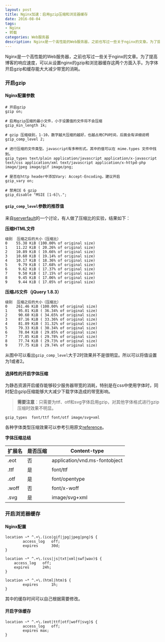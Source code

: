 ```yaml
---
layout: post
title: Nginx加速：启用gzip压缩和浏览器缓存
date: 2016-08-04
tags:
- Nginx
- 转载
categories: Web服务器
description: Nginx是一个高性能的Web服务器，之前也写过一些关于nginx的文章。为了提高博客的响应速度，可以从设置nginx的gzip和浏览器缓存这两个方面入手。为字体开启gzip和缓存能大大减少带宽的消耗。
---
```

Nginx是一个高性能的Web服务器，之前也写过一些关于nginx的文章。为了提高博客的响应速度，可以从设置nginx的gzip和浏览器缓存这两个方面入手。为字体开启gzip和缓存能大大减少带宽的消耗。

### 开启gzip

#### Nginx配置参数

```
# 开启gzip
gzip on;

# 启用gzip压缩的最小文件，小于设置值的文件将不会压缩
gzip_min_length 1k;

# gzip 压缩级别，1-10，数字越大压缩的越好，也越占用CPU时间，后面会有详细说明
gzip_comp_level 2;

# 进行压缩的文件类型。javascript有多种形式。其中的值可以在 mime.types 文件中找到。
gzip_types text/plain application/javascript application/x-javascript text/css application/xml text/javascript application/x-httpd-php image/jpeg image/gif image/png;

# 是否在http header中添加Vary: Accept-Encoding，建议开启
gzip_vary on;

# 禁用IE 6 gzip
gzip_disable "MSIE [1-6]\.";
```

#### `gzip_comp_level`参数的推荐值

来自[serverfault](http://serverfault.com/questions/253074/what-is-the-best-nginx-compression-gzip-level)的一个讨论，有人做了压缩比的实验，结果如下：

**压缩HTML文件**
```
级别	压缩之后的大小（压缩比）
0    55.38 KiB (100.00% of original size)
1    11.22 KiB ( 20.26% of original size)
2    10.89 KiB ( 19.66% of original size)
3    10.60 KiB ( 19.14% of original size)
4    10.17 KiB ( 18.36% of original size)
5     9.79 KiB ( 17.68% of original size)
6     9.62 KiB ( 17.37% of original size)
7     9.50 KiB ( 17.15% of original size)
8     9.45 KiB ( 17.06% of original size)
9     9.44 KiB ( 17.05% of original size)
```

**压缩JS文件（jQuery 1.8.3）**

	级别	压缩之后的大小（压缩比）
	0    261.46 KiB (100.00% of original size)
	1     95.01 KiB ( 36.34% of original size)
	2     90.60 KiB ( 34.65% of original size)
	3     87.16 KiB ( 33.36% of original size)
	4     81.89 KiB ( 31.32% of original size)
	5     79.33 KiB ( 30.34% of original size)
	6     78.04 KiB ( 29.85% of original size)
	7     77.85 KiB ( 29.78% of original size)
	8     77.74 KiB ( 29.73% of original size)
	9     77.75 KiB ( 29.74% of original size)

从图中可以看出`gzip_comp_level`大于2时效果并不是很明显。所以可以将值设置为1或者2。

#### 选择性的开启字体压缩
为静态资源开启缓存能够较少服务器带宽的消耗，特别是在css中使用字体时，同时配合gzip压缩能够大大减少下载字体造成的带宽影响。

>**需要注意**：只需要为ttf、otf和svg字体启用gzip，对其他字体格式进行gzip压缩时效果不明显。
```
gzip_types  font/ttf font/otf image/svg+xml
```
各种字体类型压缩效果可以参考引用原文[reference](http://www.darrenfang.com/2015/01/setting-up-http-cache-and-gzip-with-nginx/ "引用原文")。

**字体压缩总结**

|扩展名|是否压缩|Content-type|
|------|--------|------------|
|.eot|否|application/vnd.ms-fontobject|
|.ttf|是|font/ttf|
|.otf|是|font/opentype|
|.woff|否|font/x-woff|
|.svg|是|image/svg+xml|

### 开启浏览器缓存

#### Nginx配置

```
location ~* ^.+\.(ico|gif|jpg|jpeg|png)$ { 
        access_log   off; 
        expires      30d;
}

location ~* ^.+\.(css|js|txt|xml|swf|wav)$ {
    access_log   off;
    expires      24h;
}

location ~* ^.+\.(html|htm)$ {
        expires      1h;
}
```
其中的缓存时间可以自己根据需要修改。

#### 开启字体缓存
```
location ~* ^.+\.(eot|ttf|otf|woff|svg)$ {
        access_log   off;
        expires max;
}
```



